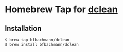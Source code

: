 # Homebrew Tap for [dclean](https://github.com/bfbachmann/dclean)

## Installation

```bash
$ brew tap bfbachmann/dclean
$ brew install bfbachmann/dclean
```
